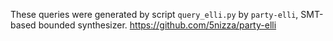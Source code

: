 These queries were generated by script `query_elli.py` by `party-elli`, SMT-based bounded synthesizer.
https://github.com/5nizza/party-elli
